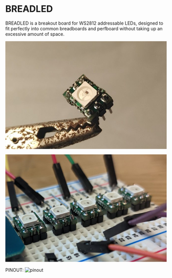 # BREADLED

BREADLED is a breakout board for WS2812 addressable LEDs, designed to fit perfectly into common breadboards and perfboard without taking up an excessive amount of space.

![the thingy](images/justone.jpg)

![on breadboard](images/breadboard.jpg)

PINOUT:
![pinout](https://github.com/mothdotmonster/breadled/assets/82258270/65aa2263-6491-411a-be30-1bd54a6955f9)

